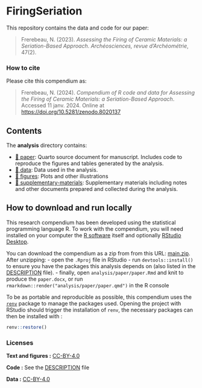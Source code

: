 
<!-- README.md is generated from README.Rmd. Please edit that file -->

# FiringSeriation

This repository contains the data and code for our paper:

> Frerebeau, N. (2023). *Assessing the Firing of Ceramic Materials: a
> Seriation-Based Approach*. *Archéosciences, revue d’Archéométrie*,
> 47(2).

### How to cite

Please cite this compendium as:

> Frerebeau, N. (2024). *Compendium of R code and data for Assessing the
> Firing of Ceramic Materials: a Seriation-Based Approach*. Accessed 11
> janv. 2024. Online at <https://doi.org/10.5281/zenodo.8020137>

## Contents

The **analysis** directory contains:

- [:file_folder: paper](/analysis/paper): Quarto source document for
  manuscript. Includes code to reproduce the figures and tables
  generated by the analysis.
- [:file_folder: data](/analysis/data): Data used in the analysis.
- [:file_folder: figures](/analysis/figures): Plots and other
  illustrations
- [:file_folder:
  supplementary-materials](/analysis/supplementary-materials):
  Supplementary materials including notes and other documents prepared
  and collected during the analysis.

## How to download and run locally

This research compendium has been developed using the statistical
programming language R. To work with the compendium, you will need
installed on your computer the [R
software](https://cloud.r-project.org/) itself and optionally [RStudio
Desktop](https://rstudio.com/products/rstudio/download/).

You can download the compendium as a zip from from this URL:
[main.zip](/archive/main.zip). After unzipping: - open the `.Rproj` file
in RStudio - run `devtools::install()` to ensure you have the packages
this analysis depends on (also listed in the [DESCRIPTION](/DESCRIPTION)
file). - finally, open `analysis/paper/paper.Rmd` and knit to produce
the `paper.docx`, or run `rmarkdown::render("analysis/paper/paper.qmd")`
in the R console

To be as portable and reproducible as possible, this compendium uses the
[`renv`](https://rstudio.github.io/renv/) package to manage the packages
used. Opening the project with RStudio should trigger the installation
of `renv`, the necessary packages can then be installed with :

``` r
renv::restore()
```

### Licenses

**Text and figures :**
[CC-BY-4.0](http://creativecommons.org/licenses/by/4.0/)

**Code :** See the [DESCRIPTION](DESCRIPTION) file

**Data :** [CC-BY-4.0](http://creativecommons.org/licenses/by/4.0/)
